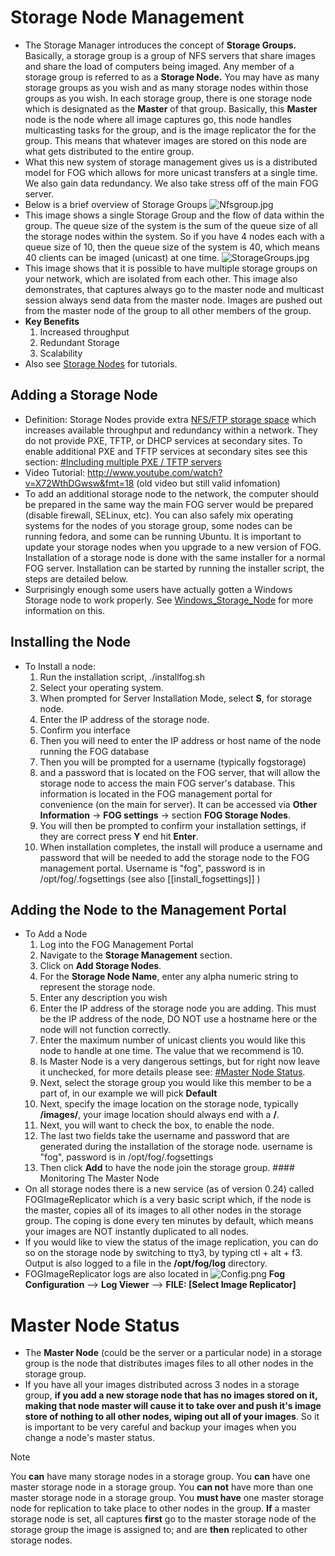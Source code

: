 # Storage Node Management

- The Storage Manager introduces the concept of **Storage Groups.** Basically, a storage group is a group of NFS servers that share images and share the load of computers being imaged. Any member of a storage group is referred to as a **Storage Node.** You may have as many storage groups as you wish and as many storage nodes within those groups as you wish. In each storage group, there is one storage node which is designated as the **Master** of that group. Basically, this **Master** node is the node where all image captures go, this node handles multicasting tasks for the group, and is the image replicator the for the group. This means that whatever images are stored on this node are what gets distributed to the entire group.
- What this new system of storage management gives us is a distributed model for FOG which allows for more unicast transfers at a single time. We also gain data redundancy. We also take stress off of the main FOG server.
- Below is a brief overview of Storage Groups ![`Nfsgroup.jpg`](Nfsgroup.jpg "Nfsgroup.jpg") 
- This image shows a single Storage Group and the flow of data within the group. The queue size of the system is the sum of the queue size of all the storage nodes within the system. So if you have 4 nodes each with a queue size of 10, then the queue size of the system is 40, which means 40 clients can be imaged (unicast) at one time. ![`StorageGroups.jpg`](StorageGroups.jpg "StorageGroups.jpg")
- This image shows that it is possible to have multiple storage groups on your network, which are isolated from each other. This image also demonstrates, that captures always go to the master node and multicast session always send data from the master node. Images are pushed out from the master node of the group to all other members of the group. 
- **Key Benefits** 
	1. Increased throughput 
	2. Redundant Storage 
	3. Scalability 
- Also see [ Storage Nodes](Knowledge_Base#Storage_Nodes "wikilink") for tutorials.
 
## Adding a Storage Node

- Definition: Storage Nodes provide extra [NFS/FTP storage space](http://www.fogproject.org/wiki/index.php?title=InstallationModes) which increases available throughput and redundancy within a network. They do not provide PXE, TFTP, or DHCP services at secondary sites. To enable additional PXE and TFTP services at secondary sites see this section: [#Including multiple PXE / TFTP servers](#Including_multiple_PXE_.2F_TFTP_servers "wikilink") 
- Video Tutorial: <http://www.youtube.com/watch?v=X72WthDGwsw&fmt=18> (old video but still valid infomation)
- To add an additional storage node to the network, the computer should be prepared in the same way the main FOG server would be prepared (disable firewall, SELinux, etc). You can also safely mix operating systems for the nodes of you storage group, some nodes can be running fedora, and some can be running Ubuntu. It is important to update your storage nodes when you upgrade to a new version of FOG. Installation of a storage node is done with the same installer for a normal FOG server. Installation can be started by running the installer script, the steps are detailed below. 
- Surprisingly enough some users have actually gotten a Windows Storage node to work properly. See [Windows_Storage_Node](Windows_Storage_Node "wikilink") for more information on this. 
## Installing the Node
- To Install a node: 
	1. Run the installation script, ./installfog.sh 
	2. Select your operating system. 
	3. When prompted for Server Installation Mode, select **S**, for storage node. 
	4. Enter the IP address of the storage node. 
	5. Confirm you interface 
	6. Then you will need to enter the IP address or host name of the node running the FOG database 
	7. Then you will be prompted for a username (typically fogstorage) 
	8. and a password that is located on the FOG server, that will allow the storage node to access the main FOG server's database. This information is located in the FOG management portal for convenience (on the main for server). It can be accessed via **Other Information** -> **FOG settings** -> section **FOG Storage Nodes**. 
	9. You will then be prompted to confirm your installation settings, if they are correct press **Y** end hit **Enter**. 
	10. When installation completes, the install will produce a username and password that will be needed to add the storage node to the FOG management portal. Username is "fog", password is in /opt/fog/.fogsettings (see also [[install_fogsettings]] )

## Adding the Node to the Management Portal

- To Add a Node 
	1. Log into the FOG Management Portal 
	2. Navigate to the **Storage Management** section. 
	3. Click on **Add Storage Nodes**. 
	4. For the **Storage Node Name**, enter any alpha numeric string to represent the storage node. 
	5. Enter any description you wish 
	6. Enter the IP address of the storage node you are adding. This must be the IP address of the node, DO NOT use a hostname here or the node will not function correctly.
	7. Enter the maximum number of unicast clients you would like this node to handle at one time. The value that we recommend is 10. 
	8. Is Master Node is a very dangerous settings, but for right now leave it unchecked, for more details please see: [#Master Node Status](#Master_Node_Status "wikilink"). 
	9. Next, select the storage group you would like this member to be a part of, in our example we will pick **Default**
	10. Next, specify the image location on the storage node, typically **/images/**, your image location should always end with a **/**. 
	11. Next, you will want to check the box, to enable the node.
	12. The last two fields take the username and password that are generated during the installation of the storage node. username is "fog", password is in /opt/fog/.fogsettings 
	13. Then click **Add** to have the node join the storage group. #### Monitoring The Master Node 	
 - On all storage nodes there is a new service (as of version 0.24) called FOGImageReplicator which is a very basic script which, if the node is the master, copies all of its images to all other nodes in the storage group. The coping is done every ten minutes by default, which means your images are NOT instantly duplicated to all nodes. 
 - If you would like to view the status of the image replication, you can do so on the storage node by switching to tty3, by typing ctl + alt + f3. Output is also logged to a file in the **/opt/fog/log** directory. 
 - FOGImageReplicator logs are also located in ![](Config.png "Config.png") **Fog Configuration** --\> **Log Viewer** --\> **FILE: \[Select Image Replicator\]** 
 
 # Master Node Status 
 
 - The **Master Node** (could be the server or a particular node) in a storage group is the node that distributes images files to all other nodes in the storage group. 
 - If you have all your images distributed across 3 nodes in a storage group, **if you add a new storage node that has no images stored on it, making that node master will cause it to take over and push it's image store of nothing to all other nodes, wiping out all of your images**. So it is important to be very careful and backup your images when you change a node's master status. 
   
> [!NOTE] 
 You **can** have many storage nodes in a storage group. You **can** have one master storage node in a storage group. You **can not** have more than one master storage node in a storage group. You **must have** one master storage node for replication to take place to other nodes in the group. **If** a master storage node is set, all captures **first** go to the master storage node of the storage group the image is assigned to; and are **then** replicated to other storage nodes.




